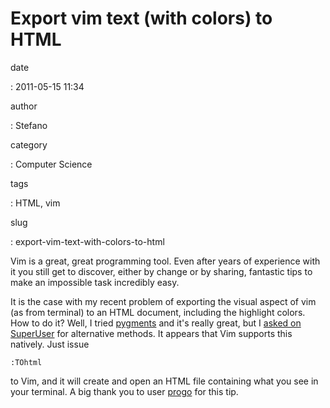 Export vim text (with colors) to HTML
=====================================

date

:   2011-05-15 11:34

author

:   Stefano

category

:   Computer Science

tags

:   HTML, vim

slug

:   export-vim-text-with-colors-to-html

Vim is a great, great programming tool. Even after years of experience
with it you still get to discover, either by change or by sharing,
fantastic tips to make an impossible task incredibly easy.

It is the case with my recent problem of exporting the visual aspect of
vim (as from terminal) to an HTML document, including the highlight
colors. How to do it? Well, I tried [pygments](http://pygments.org) and
it\'s really great, but I [asked on
SuperUser](http://superuser.com/questions/212227/copy-vim-text-colors-included)
for alternative methods. It appears that Vim supports this natively.
Just issue

    :TOhtml

to Vim, and it will create and open an HTML file containing what you see
in your terminal. A big thank you to user
[progo](http://superuser.com/users/49046/progo) for this tip.
